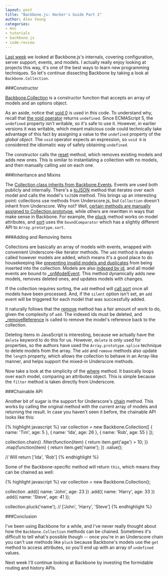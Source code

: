 ```yaml
---
layout: post
title: "Backbone.js: Hacker's Guide Part 2"
author: Alex Young
categories: 
- mvc
- tutorials
- backbone.js
- code-review
---
```


[Last week](/2012/07/19/mvstar-2/) we looked at Backbone.js's internals, covering configuration, server support, events, and models.  I actually really enjoy looking at projects this way, it's one of the best ways to learn new programming techniques.  So let's continue dissecting Backbone by taking a look at `Backbone.Collection`.

###Constructor

[Backbone.Collection](https://github.com/documentcloud/backbone/blob/ddefd21167c27d98fd1eb05a44e330a2313055f6/backbone.js#L549) is a constructor function that accepts an array of models and an options object.

As an aside, notice that [void 0](https://github.com/documentcloud/backbone/blob/ddefd21167c27d98fd1eb05a44e330a2313055f6/backbone.js#L558) is used in this code.  To understand why, recall that [the void operator](https://developer.mozilla.org/en/JavaScript/Reference/Operators/void) returns `undefined`.  Since ECMAScript 5, the `undefined` property isn't writable, so it's safe to use it.  However, in earlier versions it was writable, which meant malicious code could technically take advantage of this fact by assigning a value to the `undefined` property of the _global object_.  The `void` operator expects an expression, so `void 0` is considered the idiomatic way of safely obtaining `undefined`.

The constructor calls the [reset](https://github.com/documentcloud/backbone/blob/ddefd21167c27d98fd1eb05a44e330a2313055f6/backbone.js#L558) method, which removes existing models and adds new ones.  This is similar to instantiating a collection with no models, and then manually calling `add` on each one.

###Inheritance and Mixins

The [Collection class inherits from Backbone.Events](https://github.com/documentcloud/backbone/blob/ddefd21167c27d98fd1eb05a44e330a2313055f6/backbone.js#L565).  Events are used both publicly and internally.  There's a [toJSON](https://github.com/documentcloud/backbone/blob/ddefd21167c27d98fd1eb05a44e330a2313055f6/backbone.js#L577) method that iterates over each model and calls the model's `toJSON` method.  This brings up an interesting point: collections use methods from Underscore.js, but `Collection` doesn't inherit from Underscore.  Why not?  Well, [certain methods are manually assigned to Collection.prototype](https://github.com/documentcloud/backbone/blob/ddefd21167c27d98fd1eb05a44e330a2313055f6/backbone.js#L863-875), while others are rewritten in ways that make sense in Backbone.  For example, the [pluck](https://github.com/documentcloud/backbone/blob/ddefd21167c27d98fd1eb05a44e330a2313055f6/backbone.js#L748) method works on model attributes, and [sort](https://github.com/documentcloud/backbone/blob/ddefd21167c27d98fd1eb05a44e330a2313055f6/backbone.js#L734) uses the `boundComparator` which has a slightly different API to `Array.prototype.sort`.

###Adding and Removing Items

Collections are basically an array of models with events, wrapped with convenient Underscore-like iterator methods.  The `add` method is always called however models are added, which means it's a good place to do housekeeping like [preventing invalid models and duplicates](https://github.com/documentcloud/backbone/blob/ddefd21167c27d98fd1eb05a44e330a2313055f6/backbone.js#L595-612) from being inserted into the collection.  Models are also [indexed by id](https://github.com/documentcloud/backbone/blob/ddefd21167c27d98fd1eb05a44e330a2313055f6/backbone.js#L616-620), and all model events are bound to [\_onModelEvent](https://github.com/documentcloud/backbone/blob/ddefd21167c27d98fd1eb05a44e330a2313055f6/backbone.js#L851).  This method dynamically adds new models, removes deleted ones, and updates models with changes.

If the collection requires sorting, the `add` method will [call sort](https://github.com/documentcloud/backbone/blob/ddefd21167c27d98fd1eb05a44e330a2313055f6/backbone.js#L636) once all models have been processed.  And, if the `silent` option isn't set, an `add` event will be triggered for each model that was successfully added.

It naturally follows that the [remove](https://github.com/documentcloud/backbone/blob/ddefd21167c27d98fd1eb05a44e330a2313055f6/backbone.js#L650) method has a fair amount of work to do, given the complexity of `add`.  The indexed ids must be deleted, and [\_removeReference](https://github.com/documentcloud/backbone/blob/ddefd21167c27d98fd1eb05a44e330a2313055f6/backbone.js#L842) is called to remove the model's reference back to the collection.

Deleting items in JavaScript is interesting, because we actually have the `delete` keyword to do this for us.  However, `delete` is only used for properties, so the authors have used the `Array.prototype.splice` technique to delete models from the array.  The `add` and `remove` methods also update the `length` property, which allows the collection to behave in an Array-like manner, and helps support the mixed-in Underscore methods.

Now take a look at the simplicity of the [where](https://github.com/documentcloud/backbone/blob/ddefd21167c27d98fd1eb05a44e330a2313055f6/backbone.js#L721) method.  It basically loops over each model, comparing an attributes object.  This is simple because the `filter` method is taken directly from Underscore.

###Chainable API

Another bit of sugar is the support for Underscore's [chain](https://github.com/documentcloud/backbone/blob/ddefd21167c27d98fd1eb05a44e330a2313055f6/backbone.js#L816) method.  This works by calling the original method with the current array of models and returning the result.   In case you haven't seen it before, the chainable API looks like this:

{% highlight javascript %}
var collection = new Backbone.Collection([
  { name: 'Tim', age: 5 },
  { name: 'Ida', age: 26 },
  { name: 'Rob', age: 55 }
]);

collection.chain()
  .filter(function(item) { return item.get('age') > 10; })
  .map(function(item) { return item.get('name'); })
  .value();

// Will return ['Ida', 'Rob']
{% endhighlight %}

Some of the Backbone-specific method will return `this`, which means they can be chained as well:

{% highlight javascript %}
var collection = new Backbone.Collection();

collection
    .add({ name: 'John', age: 23 })
    .add({ name: 'Harry', age: 33 })
    .add({ name: 'Steve', age: 41 });

collection.pluck('name');
// ['John', 'Harry', 'Steve']
{% endhighlight %}

###Conclusion

I've been using Backbone for a while, and I've never really thought about how the `Backbone.Collection` methods can be chained.  Sometimes it's difficult to tell what's possible though -- once you're in an Underscore chain you can't use methods like `pluck` because Backbone's models use the `get` method to access attributes, so you'll end up with an array of `undefined` values.

Next week I'll continue looking at Backbone by investing the formidable routing and history APIs.

